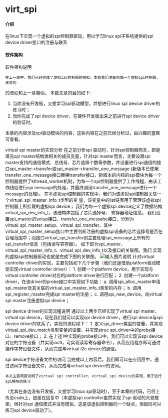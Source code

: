 # virt_spi

#### 介绍
在linux下实现一个虚拟的spi控制器驱动，用以学习linux spi子系统提供的spi device driver接口的注册与联系

#### 软件架构
软件架构说明


	在上一章中，我们已经完成了虚拟i2c控制器的模拟，本章我们准备完成一个虚拟spi控制器，该章的
的流程和上一章类似。
本篇文章的目的如下:
1. 当你没有开发板，又想学习spi驱动模型，并想进行linux spi device driver的练习时；
2. 当你完成了spi device driver，在硬件开发板出来之前进行spi device driver的验证时。

本章的内容涉及spi驱动模块的内容，这些内容在之前已经分析过，由兴趣的童鞋可查看。


 virtual spi master的实现分析
     在之前分析spi 驱动时，针对spi控制器而言，即是填充spi master结构体相关的成员变量，针对spi master而言，主要设置spi master支持的通信模式、总线号、芯片选择个数等参数，并设置进行spi通信的接口spi_master->transfer或spi_master->transfer_one_message (新版本已使用transfer_one_message接口替换transfer接口，新版本的内核的spi模块为每一个控制器提供了kthread_worker机制，为每一个spi控制器提供了工作线程，由该工作线程进行spi message的处理，并最终调用transfer_one_message进行一个message的处理)。
	在本虚拟spi控制器的实现中，我们为该虚拟spi控制器关联一个virtual_spi_master_info_t类型的变
量，该变量中的list链表用于管理该虚拟spi控制器上所挂载的虚拟spi device；
	我们为每一个虚拟spi device定义了数据结构virtual_spi_dev_info_t，该结构体包括了芯片选择号、
寄存器地址信息。
	我们设置spi_master的setup接口、transfer_one_messahe接口，分别为
virtual_spi_master_setup、virtual_spi_transfer。其中virtual_spi_master_setup接口中主要判断注册的虚拟spi设备的芯片选择号是否在合理范围中；而接口virtual_spi_transfer则主要处理spi_message上所有的spi_transfer信息（包括读写寄存器）。
	如下即为spi_master、virtual_spi_master_info_t、virtual_spi_dev_info_t以及接口的关联图。我们
实现的虚拟spi控制器驱动也就是完成下图的关联图。
![输入图片说明](https://images.gitee.com/uploads/images/2020/0517/143838_53472834_2318483.png "屏幕截图.png")
	针对virtual controller driver的实现，主要包括如下几个步骤（我们还是借助platform驱动模型实现virtual controller driver）：
	1. 创建一个platform device，用于实现与virtual controller driver对应的platform driver进行匹配；
	2. 创建一个platform driver，在该driver的probe接口中实现如下功能：
		a. 调用spi_alloc_master申请spi_master及其关联的virtual_spi_master_info_t类型的内存；
		b. 调用spi_register_master完成spi master的注册；
		c. 调用spi_new_device，向virtual spi master注册虚拟spi device；

 spi device driver的实现流程说明
	通过以上两步已经实现了virtual spi master、virtual spi device，现在我们就可以实现spi 
device driver，进行spi device与spi  device driver的联系了。实现的流程如下：
	1. 定义spi_driver类型的变量，并实现virtual_spi_dev_match类型变量的设置，并实现struc spi_driver中的probe接口、remove接口；
	2. 在上述1中实现的probe接口中，我们可以实现该spi device对应的字符设备（并实现ioctl，可实现读写寄存器命令），从而应用程序即可通过操作字符设备文件，从而完成与virtual i2c device的通信。

spi device字符设备文件的访问
	当完成以上内容后，我们即可以在应用层中，通过访问字符设备文件，从而完成与virtual spi device的访问。
	
	
	本文主要简要说明了virtual spi controller、virtual spi device的实现，用于进行spi模块的练习
（尤其在身边没有开发板，又想学习linux spi驱动时），至于本章的代码，已经上传至csdn上，链接在回复中（本虚拟spi controller虽然实现了spi 驱动的大致框架，但针对spi 通信模式并没有模拟，这是该虚拟控制器的一个缺点，但起码可以练习spi device驱动了）。
